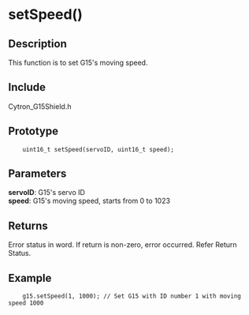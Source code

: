 # setSpeed() #

## Description ##
This function is to set G15's moving speed.

## Include ##
Cytron_G15Shield.h

## Prototype ##
		uint16_t setSpeed(servoID, uint16_t speed);

## Parameters ##
**servoID**: G15's servo ID<br/>
**speed**: G15's moving speed, starts from 0 to 1023

## Returns ##
Error status in word. If return is non-zero, error occurred. Refer Return Status.

## Example ##
		g15.setSpeed(1, 1000); // Set G15 with ID number 1 with moving speed 1000